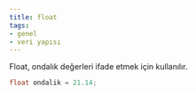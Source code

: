 ```yaml
---
title: float
tags:
- genel
- veri yapısı
---
```


Float, ondalık değerleri ifade etmek için kullanılır.

```c
float ondalik = 21.14;
```